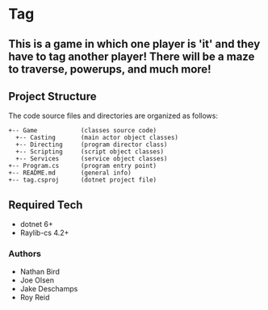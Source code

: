 # Tag
This is a game in which one player is 'it' and they have to tag another player!
There will be a maze to traverse, powerups, and much more!
---

## Project Structure
The code source files and directories are organized as follows:
```
+-- Game            (classes source code)
  +-- Casting       (main actor object classes)
  +-- Directing     (program director class)
  +-- Scripting     (script object classes)
  +-- Services      (service object classes)
+-- Program.cs      (program entry point)
+-- README.md       (general info)
+-- tag.csproj      (dotnet project file)
```

## Required Tech
- dotnet 6+
- Raylib-cs 4.2+

### Authors
- Nathan Bird
- Joe Olsen
- Jake Deschamps
- Roy Reid